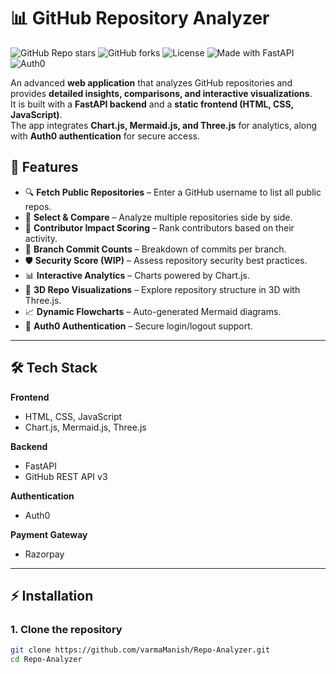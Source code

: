 # 📊 GitHub Repository Analyzer

![GitHub Repo stars](https://img.shields.io/github/stars/varmaManish/Repo-Analyzer?style=social)
![GitHub forks](https://img.shields.io/github/forks/varmaManish/Repo-Analyzer?style=social)
![License](https://img.shields.io/github/license/varmaManish/Repo-Analyzer)
![Made with FastAPI](https://img.shields.io/badge/Made%20with-FastAPI-teal?logo=fastapi)
![Auth0](https://img.shields.io/badge/Auth-Auth0-orange?logo=auth0)

An advanced **web application** that analyzes GitHub repositories and provides **detailed insights, comparisons, and interactive visualizations**.  
It is built with a **FastAPI backend** and a **static frontend (HTML, CSS, JavaScript)**.  
The app integrates **Chart.js, Mermaid.js, and Three.js** for analytics, along with **Auth0 authentication** for secure access.  

## 🚀 Features

- 🔍 **Fetch Public Repositories** – Enter a GitHub username to list all public repos.  
- 📂 **Select & Compare** – Analyze multiple repositories side by side.  
- 👥 **Contributor Impact Scoring** – Rank contributors based on their activity.  
- 🌲 **Branch Commit Counts** – Breakdown of commits per branch.  
- 🛡 **Security Score (WIP)** – Assess repository security best practices.  
- 📊 **Interactive Analytics** – Charts powered by Chart.js.  
- 🧩 **3D Repo Visualizations** – Explore repository structure in 3D with Three.js.  
- 📈 **Dynamic Flowcharts** – Auto-generated Mermaid diagrams.  
- 🔑 **Auth0 Authentication** – Secure login/logout support.  

----

## 🛠 Tech Stack

**Frontend**  
- HTML, CSS, JavaScript  
- Chart.js, Mermaid.js, Three.js  

**Backend**  
- FastAPI  
- GitHub REST API v3  

**Authentication**
- Auth0
  
**Payment Gateway**
- Razorpay

----

## ⚡ Installation

### 1. Clone the repository
```bash
git clone https://github.com/varmaManish/Repo-Analyzer.git
cd Repo-Analyzer
